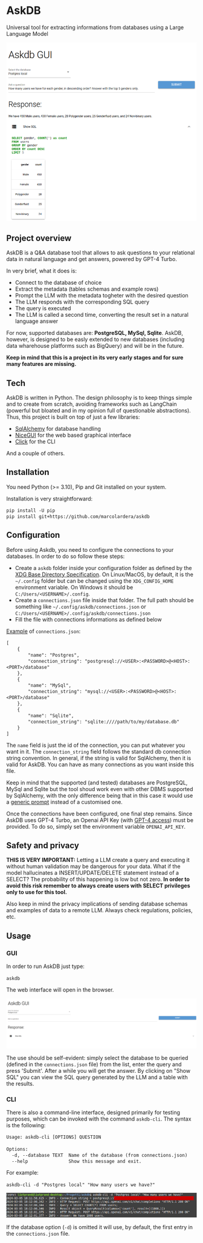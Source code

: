 # AskDB

Universal tool for extracting informations from databases using a Large Language Model

![intro screenshot](screenshots/screenshot-0.png)

## Project overview

AskDB is a Q&A database tool that allows to ask questions to your relational data in natural language and get answers, powered by GPT-4 Turbo.

In very brief, what it does is:

- Connect to the database of choice
- Extract the metadata (tables schemas and example rows)
- Prompt the LLM with the metadata togheter with the desired question
- The LLM responds with the corresponding SQL query
- The query is executed
- The LLM is called a second time, converting the result set in a natural language answer

For now, supported databases are: **PostgreSQL, MySql, Sqlite**. AskDB, however, is designed to be easly extended to new databases (including data wharehouse platforms such as BigQuery) and will be in the future.

**Keep in mind that this is a project in its very early stages and for sure many features are missing.**

## Tech

AskDB is written in Python. The design philosophy is to keep things simple and to create from scratch, avoiding frameworks such as LangChain (powerful but bloated and in my opinion full of questionable abstractions). Thus, this project is built on top of just a few libraries:

- [SqlAlchemy](https://www.sqlalchemy.org/) for database handling
- [NiceGUI](https://nicegui.io/) for the web based graphical interface
- [Click](https://click.palletsprojects.com) for the CLI

And a couple of others.

## Installation

You need Python (>= 3.10), Pip and Git installed on your system.

Installation is very straightforward:

```
pip install -U pip
pip install git+https://github.com/marcolardera/askdb
```

## Configuration

Before using Askdb, you need to configure the connections to your databases. In order to do so follow these steps:

- Create a `askdb` folder inside your configuration folder as defined by the [XDG Base Directory Specification](https://specifications.freedesktop.org/basedir-spec/basedir-spec-latest.html). On Linux/MacOS, by default, it is the `~/.config` folder but can be changed using the `XDG_CONFIG_HOME` environment variable. On Windows it should be `C:/Users/<USERNAME>/.config`.
- Create a `connections.json` file inside that folder. The full path should be something like `~/.config/askdb/connections.json` or `C:/Users/<USERNAME>/.config/askdb/connections.json`
- Fill the file with connections informations as defined below

[Example](connections_template.json) of `connections.json`:

```
[
    {
        "name": "Postgres",
        "connection_string": "postgresql://<USER>:<PASSWORD>@<HOST>:<PORT>/database"
    },
    {
        "name": "MySql",
        "connection_string": "mysql://<USER>:<PASSWORD>@<HOST>:<PORT>/database"
    },
    {
        "name": "Sqlite",
        "connection_string": "sqlite:////path/to/my/database.db"
    }
]
```

The `name` field is just the id of the connection, you can put whatever you want in it. The `connection_string` field follows the standard db connection string convention. In general, if the string is valid for SqlAlchemy, then it is valid for AskDB. You can have as many connections as you want inside this file.

Keep in mind that the supported (and tested) databases are PostgreSQL, MySql and Sqlite but the tool shoud work even with other DBMS supported by SqlAlchemy, with the only difference being that in this case it would use a [generic prompt](src/prompts/general.txt) instead of a customised one.

Once the connections have been configured, one final step remains. Since AskDB uses GPT-4 Turbo, an Openai API Key (with [GPT-4 access](https://help.openai.com/en/articles/7102672-how-can-i-access-gpt-4)) must be provided. To do so, simply set the environment variable `OPENAI_API_KEY`.

## Safety and privacy

**THIS IS VERY IMPORTANT:** Letting a LLM create a query and executing it without human validation may be dangerous for your data. What if the model hallucinates a INSERT/UPDATE/DELETE statement instead of a SELECT? The probability of this happening is low but not zero. **In order to avoid this risk remember to always create users with SELECT privileges only to use for this tool.**

Also keep in mind the privacy implications of sending database schemas and examples of data to a remote LLM. Always check regulations, policies, etc.

## Usage

### GUI

In order to run AskDB just type:

`askdb`

The web interface will open in the browser.

![gui screenshot](screenshots/screenshot-1.png)

The use should be self-evident: simply select the database to be queried (defined in the `connections.json` file) from the list, enter the query and press 'Submit'. After a while you will get the answer. By clicking on "Show SQL" you can view the SQL query generated by the LLM and a table with the results.

### CLI

There is also a command-line interface, designed primarily for testing purposes, which can be invoked with the command `askdb-cli`. The syntax is the following:

```
Usage: askdb-cli [OPTIONS] QUESTION

Options:
  -d, --database TEXT  Name of the database (from connections.json)
  --help               Show this message and exit.
```

For example:

`askdb-cli -d "Postgres local" "How many users we have?"`

![cli screenshot](screenshots/screenshot-2.png)

If the database option (`-d`) is omitted it will use, by default, the first entry in the `connections.json` file.